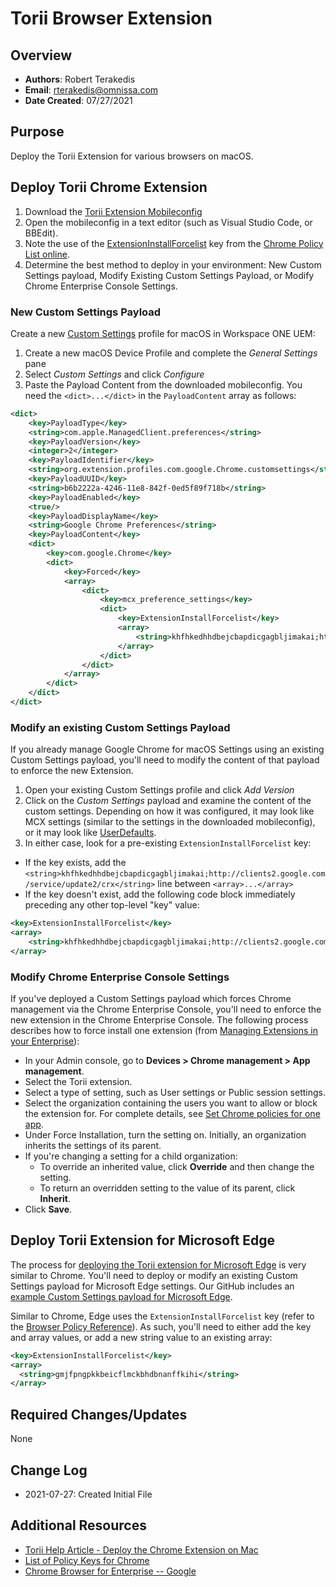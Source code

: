 # Torii Browser Extension

## Overview

- **Authors**: Robert Terakedis
- **Email**: rterakedis@omnissa.com
- **Date Created**: 07/27/2021


## Purpose
<!-- Summary Start -->
Deploy the Torii Extension for various browsers on macOS.
<!-- Summary End -->
## Deploy Torii Chrome Extension

1) Download the [Torii Extension Mobileconfig](https://s3-us-west-2.amazonaws.com/torii-static/extensions/chrome/jamf/torii_extension.mobileconfig)
2) Open the mobileconfig in a text editor (such as Visual Studio Code, or BBEdit).
3) Note the use of the [ExtensionInstallForcelist](https://chromeenterprise.google/policies/#ExtensionInstallForcelist) key from the [Chrome Policy List online](https://cloud.google.com/docs/chrome-enterprise/policies).
4) Determine the best method to deploy in your environment:  New Custom Settings payload, Modify Existing Custom Settings Payload, or Modify Chrome Enterprise Console Settings.

### New Custom Settings Payload

Create a new [Custom Settings](https://docs.omnissa.com/en/VMware-Workspace-ONE-UEM/services/macOS_Platform/GUID-AWT-PROFILES-OVERVIEW.html#configure-a-custom-settings-profile-43) profile for macOS in Workspace ONE UEM:

1) Create a new macOS Device Profile and complete the *General Settings* pane
2) Select *Custom Settings* and click *Configure*
3) Paste the Payload Content from the downloaded mobileconfig.  You need the `<dict>...</dict>` in the `PayloadContent` array as follows:

```XML
<dict>
    <key>PayloadType</key>
    <string>com.apple.ManagedClient.preferences</string>
    <key>PayloadVersion</key>
    <integer>2</integer>
    <key>PayloadIdentifier</key>
    <string>org.extension.profiles.com.google.Chrome.customsettings</string>
    <key>PayloadUUID</key>
    <string>b6b2222a-4246-11e8-842f-0ed5f89f718b</string>
    <key>PayloadEnabled</key>
    <true/>
    <key>PayloadDisplayName</key>
    <string>Google Chrome Preferences</string>
    <key>PayloadContent</key>
    <dict>
        <key>com.google.Chrome</key>
        <dict>
            <key>Forced</key>
            <array>
                <dict>
                    <key>mcx_preference_settings</key>
                    <dict>
                        <key>ExtensionInstallForcelist</key>
                        <array>
                            <string>khfhkedhhdbejcbapdicgagbljimakai;http://clients2.google.com/service/update2/crx</string>
                        </array>
                    </dict>
                </dict>
            </array>
        </dict>
    </dict>
</dict>
```

### Modify an existing Custom Settings Payload

If you already manage Google Chrome for macOS Settings using an existing Custom Settings payload, you'll need to modify the content of that payload to enforce the new Extension.

1) Open your existing Custom Settings profile and click *Add Version*
2) Click on the *Custom Settings* payload and examine the content of the custom settings.  Depending on how it was configured, it may look like MCX settings (similar to the settings in the downloaded mobileconfig), or it may look like [UserDefaults](https://github.com/euc-oss/euc-samples/blob/master/macOS-Samples/3rd-Party_Software_Guidance/Google%20Chrome/com.google.Chrome.txt).
3) In either case, look for a pre-existing `ExtensionInstallForcelist` key:

* If the key exists, add the `<string>khfhkedhhdbejcbapdicgagbljimakai;http://clients2.google.com/service/update2/crx</string>` line between `<array>...</array>`
* If the key doesn't exist, add the following code block immediately preceding any other top-level "key" value:

```XML
<key>ExtensionInstallForcelist</key>
<array>
    <string>khfhkedhhdbejcbapdicgagbljimakai;http://clients2.google.com/service/update2/crx</string>
</array>
```

### Modify Chrome Enterprise Console Settings

If you've deployed a Custom Settings payload which forces Chrome management via the Chrome Enterprise Console, you'll need to enforce the new extension in the Chrome Enterprise Console.  The following process describes how to force install one extension (from [Managing Extensions in your Enterprise](https://support.google.com/chrome/a/answer/9296680?hl=en)):

* In your Admin console, go to **Devices > Chrome management > App management**.
* Select the Torii extension.
* Select a type of setting, such as User settings or Public session settings.
* Select the organization containing the users you want to allow or block the extension for.  For complete details, see [Set Chrome policies for one app](https://support.google.com/chrome/a/answer/6177447#configure).
* Under Force Installation, turn the setting on.  Initially, an organization inherits the settings of its parent. 
* If you're changing a setting for a child organization:
  * To override an inherited value, click **Override** and then change the setting.
  * To return an overridden setting to the value of its parent, click **Inherit**.
* Click **Save**.

## Deploy Torii Extension for Microsoft Edge

The process for [deploying the Torii extension for Microsoft Edge](https://help.toriihq.com/en/articles/3645503-deploy-the-edge-extension) is very similar to Chrome. You'll need to deploy or modify an existing Custom Settings payload for Microsoft Edge settings.  Our GitHub includes an [example Custom Settings payload for Microsoft Edge](https://github.com/euc-oss/euc-samples/tree/master/macOS-Samples/3rd-Party_Software_Guidance/Microsoft%20Edge).

Similar to Chrome, Edge uses the `ExtensionInstallForcelist` key (refer to the [Browser Policy Reference](https://docs.microsoft.com/en-us/DeployEdge/microsoft-edge-policies#extensioninstallforcelist)).   As such, you'll need to either add the key and array values, or add a new string value to an existing array:

```XML
<key>ExtensionInstallForcelist</key>
<array>
  <string>gmjfpngpkkbeicflmckbhdbnanffkihi</string>
</array>
```

## Required Changes/Updates

None

## Change Log

- 2021-07-27: Created Initial File

## Additional Resources

- [Torii Help Article - Deploy the Chrome Extension on Mac](https://help.toriihq.com/en/articles/3645472-deploy-the-chrome-extension-on-mac)
- [List of Policy Keys for Chrome](https://cloud.google.com/docs/chrome-enterprise/policies)
- [Chrome Browser for Enterprise -- Google](https://enterprise.google.com/chrome/chrome-browser)
